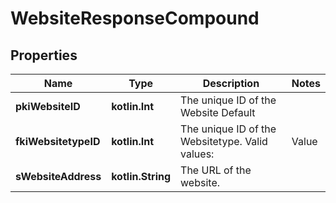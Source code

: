 
# WebsiteResponseCompound

## Properties
| Name | Type | Description | Notes |
| ------------ | ------------- | ------------- | ------------- |
| **pkiWebsiteID** | **kotlin.Int** | The unique ID of the Website Default |  |
| **fkiWebsitetypeID** | **kotlin.Int** | The unique ID of the Websitetype.  Valid values:  |Value|Description| |-|-| |1|Website| |2|Twitter| |3|Facebook| |4|Survey| |  |
| **sWebsiteAddress** | **kotlin.String** | The URL of the website. |  |



